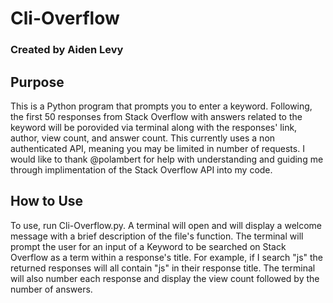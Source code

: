 # Cli-Overflow
### Created by Aiden Levy

## Purpose

This is a Python program that prompts you to enter a keyword. Following, the first 50 responses from Stack Overflow with answers related to the keyword will be porovided via terminal along with the responses' link, author, view count, and answer count. This currently uses a non authenticated API, meaning you may be limited in number of requests. I would like to thank @polambert for help with understanding and guiding me through implimentation of the Stack Overflow API into my code.   

## How to Use

To use, run Cli-Overflow.py. A terminal will open and will display a welcome message with a brief description of the file's function. The terminal will prompt the user for an input of a Keyword to be searched on Stack Overflow as a term within a response's title. For example, if I search "js" the returned responses will all contain "js" in their response title. The terminal will also number each response and display the view count followed by the number of answers.